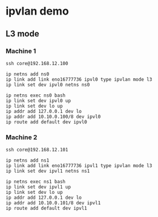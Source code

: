 # ipvlan demo

## L3 mode

### Machine 1

```
ssh core@192.168.12.100
```

```
ip netns add ns0
ip link add link eno16777736 ipvl0 type ipvlan mode l3
ip link set dev ipvl0 netns ns0
```

```
ip netns exec ns0 bash
ip link set dev ipvl0 up
ip link set dev lo up
ip addr add 127.0.0.1 dev lo
ip addr add 10.10.0.100/8 dev ipvl0
ip route add default dev ipvl0
```

### Machine 2

```
ssh core@192.168.12.101
```

```
ip netns add ns1
ip link add link eno16777736 ipvl1 type ipvlan mode l3
ip link set dev ipvl1 netns ns1
```

```
ip netns exec ns1 bash
ip link set dev ipvl1 up
ip link set dev lo up
ip addr add 127.0.0.1 dev lo
ip addr add 10.10.0.101/8 dev ipvl1
ip route add default dev ipvl1
```
